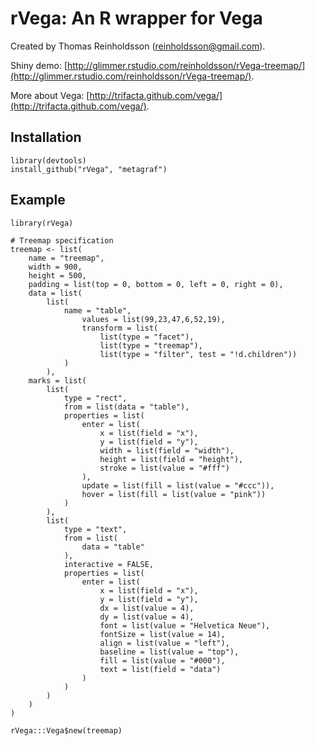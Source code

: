 # rVega: An R wrapper for Vega

Created by Thomas Reinholdsson (<reinholdsson@gmail.com>).

Shiny demo: [http://glimmer.rstudio.com/reinholdsson/rVega-treemap/](http://glimmer.rstudio.com/reinholdsson/rVega-treemap/).

More about Vega: [http://trifacta.github.com/vega/](http://trifacta.github.com/vega/).

## Installation

    library(devtools)
    install_github("rVega", "metagraf")

## Example

```
library(rVega)

# Treemap specification
treemap <- list(
    name = "treemap",
    width = 900,
    height = 500,
    padding = list(top = 0, bottom = 0, left = 0, right = 0),
    data = list(
        list(
            name = "table",
                values = list(99,23,47,6,52,19),
                transform = list(
                    list(type = "facet"), 
                    list(type = "treemap"),
                    list(type = "filter", test = "!d.children"))
            )
        ),
    marks = list(
        list(
            type = "rect",
            from = list(data = "table"),
            properties = list(
                enter = list(
                    x = list(field = "x"),
                    y = list(field = "y"),
                    width = list(field = "width"),
                    height = list(field = "height"),
                    stroke = list(value = "#fff")
                ),
                update = list(fill = list(value = "#ccc")),
                hover = list(fill = list(value = "pink"))
            )
        ),
        list(
            type = "text",
            from = list(
                data = "table"
            ),
            interactive = FALSE,
            properties = list(
                enter = list(
                    x = list(field = "x"),
                    y = list(field = "y"),
                    dx = list(value = 4),
                    dy = list(value = 4),
                    font = list(value = "Helvetica Neue"),
                    fontSize = list(value = 14),
                    align = list(value = "left"),
                    baseline = list(value = "top"),
                    fill = list(value = "#000"),
                    text = list(field = "data")
                )
            )
        )
    )
)

rVega:::Vega$new(treemap)
```
